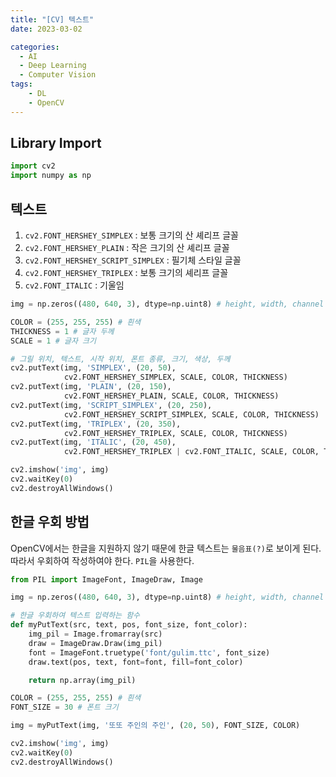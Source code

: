 ```yaml
---
title: "[CV] 텍스트"
date: 2023-03-02

categories:
  - AI
  - Deep Learning
  - Computer Vision
tags:
    - DL
    - OpenCV
---
```


## Library Import
```python
import cv2
import numpy as np
```

## 텍스트

1. `cv2.FONT_HERSHEY_SIMPLEX` : 보통 크기의 산 셰리프 글꼴
2. `cv2.FONT_HERSHEY_PLAIN` : 작은 크기의 산 셰리프 글꼴
3. `cv2.FONT_HERSHEY_SCRIPT_SIMPLEX` : 필기체 스타일 글꼴
4. `cv2.FONT_HERSHEY_TRIPLEX` : 보통 크기의 셰리프 글꼴
5. `cv2.FONT_ITALIC` : 기울임


```python
img = np.zeros((480, 640, 3), dtype=np.uint8) # height, width, channel

COLOR = (255, 255, 255) # 흰색
THICKNESS = 1 # 글자 두께
SCALE = 1 # 글자 크기

# 그릴 위치, 텍스트, 시작 위치, 폰트 종류, 크기, 색상, 두께
cv2.putText(img, 'SIMPLEX', (20, 50),
            cv2.FONT_HERSHEY_SIMPLEX, SCALE, COLOR, THICKNESS)
cv2.putText(img, 'PLAIN', (20, 150),
            cv2.FONT_HERSHEY_PLAIN, SCALE, COLOR, THICKNESS)
cv2.putText(img, 'SCRIPT_SIMPLEX', (20, 250),
            cv2.FONT_HERSHEY_SCRIPT_SIMPLEX, SCALE, COLOR, THICKNESS)
cv2.putText(img, 'TRIPLEX', (20, 350),
            cv2.FONT_HERSHEY_TRIPLEX, SCALE, COLOR, THICKNESS)
cv2.putText(img, 'ITALIC', (20, 450),
            cv2.FONT_HERSHEY_TRIPLEX | cv2.FONT_ITALIC, SCALE, COLOR, THICKNESS)

cv2.imshow('img', img)
cv2.waitKey(0)
cv2.destroyAllWindows()
```

## 한글 우회 방법
OpenCV에서는 한글을 지원하지 않기 때문에 한글 텍스트는 `물음표(?)`로 보이게 된다. 따라서 우회하여 작성하여야 한다. `PIL`을 사용한다.


```python
from PIL import ImageFont, ImageDraw, Image

img = np.zeros((480, 640, 3), dtype=np.uint8) # height, width, channel

# 한글 우회하여 텍스트 입력하는 함수
def myPutText(src, text, pos, font_size, font_color):
    img_pil = Image.fromarray(src)
    draw = ImageDraw.Draw(img_pil)
    font = ImageFont.truetype('font/gulim.ttc', font_size)
    draw.text(pos, text, font=font, fill=font_color)

    return np.array(img_pil)

COLOR = (255, 255, 255) # 흰색
FONT_SIZE = 30 # 폰트 크기

img = myPutText(img, '또또 주인의 주인', (20, 50), FONT_SIZE, COLOR)

cv2.imshow('img', img)
cv2.waitKey(0)
cv2.destroyAllWindows()
```
